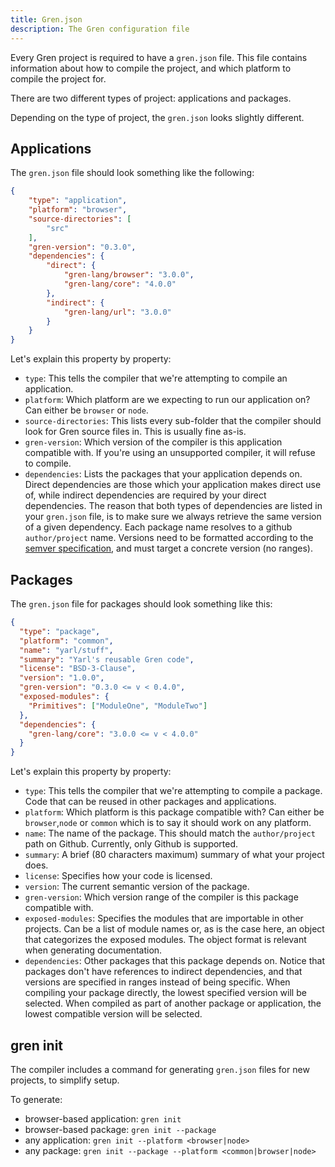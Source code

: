 ```yaml
---
title: Gren.json
description: The Gren configuration file
---
```


Every Gren project is required to have a `gren.json` file. This file contains information about how to compile the project, and which platform to compile the project for.

There are two different types of project: applications and packages.

Depending on the type of project, the `gren.json` looks slightly different.

## Applications

The `gren.json` file should look something like the following:

```json
{
    "type": "application",
    "platform": "browser",
    "source-directories": [
        "src"
    ],
    "gren-version": "0.3.0",
    "dependencies": {
        "direct": {
            "gren-lang/browser": "3.0.0",
            "gren-lang/core": "4.0.0"
        },
        "indirect": {
            "gren-lang/url": "3.0.0"
        }
    }
}
```

Let's explain this property by property:

* `type`: This tells the compiler that we're attempting to compile an application.
* `platform`: Which platform are we expecting to run our application on? Can either be `browser` or `node`.
* `source-directories`: This lists every sub-folder that the compiler should look for Gren source files in. This is usually fine as-is.
* `gren-version`: Which version of the compiler is this application compatible with. If you're using an unsupported compiler, it will refuse to compile.
* `dependencies`: Lists the packages that your application depends on. Direct dependencies are those which your application makes direct use of, while indirect dependencies are required by your direct dependencies. The reason that both types of dependencies are listed in your `gren.json` file, is to make sure we always retrieve the same version of a given dependency. Each package name resolves to a github `author/project` name. Versions need to be formatted according to the [semver specification](https://semver.org/), and must target a concrete version (no ranges).

## Packages

The `gren.json` file for packages should look something like this:

```json
{
  "type": "package",
  "platform": "common",
  "name": "yarl/stuff",
  "summary": "Yarl's reusable Gren code",
  "license": "BSD-3-Clause",
  "version": "1.0.0",
  "gren-version": "0.3.0 <= v < 0.4.0",
  "exposed-modules": {
    "Primitives": ["ModuleOne", "ModuleTwo"]
  },
  "dependencies": {
    "gren-lang/core": "3.0.0 <= v < 4.0.0"
  }
}
```

Let's explain this property by property:

* `type`: This tells the compiler that we're attempting to compile a package. Code that can be reused in other packages and applications.
* `platform`: Which platform is this package compatible with? Can either be `browser`,`node` or `common` which is to say it should work on any platform.
* `name`: The name of the package. This should match the `author/project` path on Github. Currently, only Github is supported.
* `summary`: A brief (80 characters maximum) summary of what your project does.
* `license`: Specifies how your code is licensed.
* `version`: The current semantic version of the package.
* `gren-version`: Which version range of the compiler is this package compatible with.
* `exposed-modules`: Specifies the modules that are importable in other projects. Can be a list of module names or, as is the case here, an object that categorizes the exposed modules. The object format is relevant when generating documentation.
* `dependencies`: Other packages that this package depends on. Notice that packages don't have references to indirect dependencies, and that versions are specified in ranges instead of being specific. When compiling your package directly, the lowest specified version will be selected. When compiled as part of another package or application, the lowest compatible version will be selected.


## gren init

The compiler includes a command for generating `gren.json` files for new projects, to simplify setup.

To generate:
* browser-based application: `gren init`
* browser-based package: `gren init --package`
* any application: `gren init --platform <browser|node>`
* any package: `gren init --package --platform <common|browser|node>`
